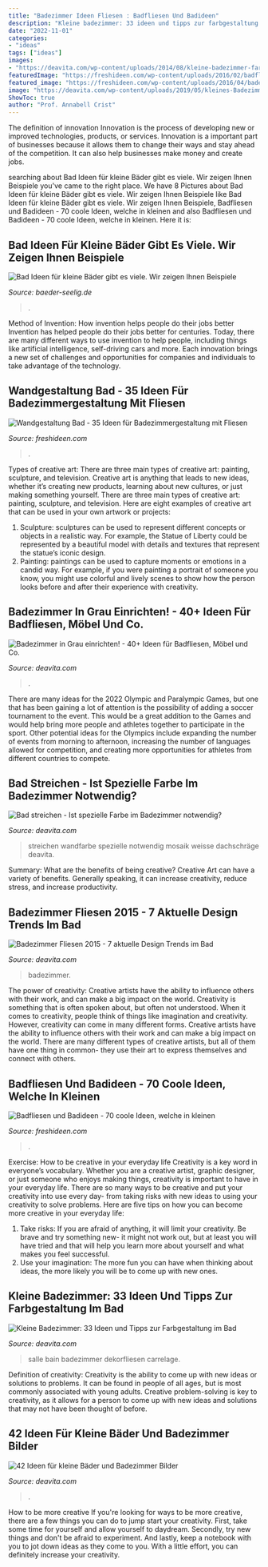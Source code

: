 ```yaml
---
title: "Badezimmer Ideen Fliesen : Badfliesen Und Badideen"
description: "Kleine badezimmer: 33 ideen und tipps zur farbgestaltung im bad"
date: "2022-11-01"
categories:
- "ideas"
tags: ["ideas"]
images:
- "https://deavita.com/wp-content/uploads/2014/08/kleine-badezimmer-farben-ideen-schwarz-weiss-dekorfliesen-blumenmuster-holz-schrank.jpg"
featuredImage: "https://freshideen.com/wp-content/uploads/2016/02/badfliesen-weiß-holzboden-badewanne-orchidee.jpg"
featured_image: "https://freshideen.com/wp-content/uploads/2016/04/badezimmerfliesen-weiße-metro-fliesen-pflanze.jpg"
image: "https://deavita.com/wp-content/uploads/2019/05/kleines-Badezimmer-in-Grau-Badewanne-Metrofliesen-Ideen-Trendfarben-2019.jpg"
ShowToc: true
author: "Prof. Annabell Crist"
---
```



The definition of innovation
Innovation is the process of developing new or improved technologies, products, or services. Innovation is a important part of businesses because it allows them to change their ways and stay ahead of the competition. It can also help businesses make money and create jobs.

	

		
searching about Bad Ideen für kleine Bäder gibt es viele. Wir zeigen Ihnen Beispiele you've came to the right place. We have 8 Pictures about Bad Ideen für kleine Bäder gibt es viele. Wir zeigen Ihnen Beispiele like Bad Ideen für kleine Bäder gibt es viele. Wir zeigen Ihnen Beispiele, Badfliesen und Badideen - 70 coole Ideen, welche in kleinen and also Badfliesen und Badideen - 70 coole Ideen, welche in kleinen. Here it is:
		
    
## Bad Ideen Für Kleine Bäder Gibt Es Viele. Wir Zeigen Ihnen Beispiele

<img loading=lazy src="https://www.baeder-seelig.de/wp-content/uploads/2020/10/kleine-baeder-3-Bad-Ideen-fuer-kleine-Baeder-Waschtisch-Badezimmermoebel-in-Holz-Optik-Dornbracht-Armatur.jpg" onerror="this.onerror=null;this.src='https://tse3.mm.bing.net/th?id=OIP.EF3cy_iEZagVKvqCh5WIsQHaJ4&amp;pid=15.1';" alt="Bad Ideen für kleine Bäder gibt es viele. Wir zeigen Ihnen Beispiele">

_Source: baeder-seelig.de_

>. 

	

Method of Invention: How invention helps people do their jobs better
Invention has helped people do their jobs better for centuries. Today, there are many different ways to use invention to help people, including things like artificial intelligence, self-driving cars and more. Each innovation brings a new set of challenges and opportunities for companies and individuals to take advantage of the technology.

    
## Wandgestaltung Bad - 35 Ideen Für Badezimmergestaltung Mit Fliesen

<img loading=lazy src="https://freshideen.com/wp-content/uploads/2016/04/badezimmerfliesen-weiße-metro-fliesen-pflanze.jpg" onerror="this.onerror=null;this.src='https://tse1.mm.bing.net/th?id=OIP.icJoCGVr7wlmiI8ItlyRUgHaLH&amp;pid=15.1';" alt="Wandgestaltung Bad - 35 Ideen für Badezimmergestaltung mit Fliesen">

_Source: freshideen.com_

>. 

	

Types of creative art: There are three main types of creative art: painting, sculpture, and television.
Creative art is anything that leads to new ideas, whether it’s creating new products, learning about new cultures, or just making something yourself. There are three main types of creative art: painting, sculpture, and television. Here are eight examples of creative art that can be used in your own artwork or projects: 
1. Sculpture: sculptures can be used to represent different concepts or objects in a realistic way. For example, the Statue of Liberty could be represented by a beautiful model with details and textures that represent the statue’s iconic design. 
2. Painting: paintings can be used to capture moments or emotions in a candid way. For example, if you were painting a portrait of someone you know, you might use colorful and lively scenes to show how the person looks before and after their experience with creativity. 

    
## Badezimmer In Grau Einrichten! - 40+ Ideen Für Badfliesen, Möbel Und Co.

<img loading=lazy src="https://deavita.com/wp-content/uploads/2019/05/kleines-Badezimmer-in-Grau-Badewanne-Metrofliesen-Ideen-Trendfarben-2019.jpg" onerror="this.onerror=null;this.src='https://tse3.mm.bing.net/th?id=OIP.NhVGtRmeWH4nk0U6UPRp_gHaKd&amp;pid=15.1';" alt="Badezimmer in Grau einrichten! - 40+ Ideen für Badfliesen, Möbel und Co.">

_Source: deavita.com_

>. 

	

There are many ideas for the 2022 Olympic and Paralympic Games, but one that has been gaining a lot of attention is the possibility of adding a soccer tournament to the event. This would be a great addition to the Games and would help bring more people and athletes together to participate in the sport. Other potential ideas for the Olympics include expanding the number of events from morning to afternoon, increasing the number of languages allowed for competition, and creating more opportunities for athletes from different countries to compete.

    
## Bad Streichen - Ist Spezielle Farbe Im Badezimmer Notwendig?

<img loading=lazy src="https://deavita.com/wp-content/uploads/2014/08/farbe-badezimmer-streichen-orange-weisse-fliesen-mosaik.jpg" onerror="this.onerror=null;this.src='https://tse3.mm.bing.net/th?id=OIP.__9iE4SkCRnnby3YjiEmTAHaK7&amp;pid=15.1';" alt="Bad streichen - Ist spezielle Farbe im Badezimmer notwendig?">

_Source: deavita.com_

>streichen wandfarbe spezielle notwendig mosaik weisse dachschräge deavita. 

	

Summary: What are the benefits of being creative?
Creative Art can have a variety of benefits. Generally speaking, it can increase creativity, reduce stress, and increase productivity.

    
## Badezimmer Fliesen 2015 - 7 Aktuelle Design Trends Im Bad

<img loading=lazy src="https://deavita.com/wp-content/uploads/2015/01/badezimmer-fliesen-2015-grautoene-grossformatig-mosaik-indirekte-beleuchtung.jpg" onerror="this.onerror=null;this.src='https://tse3.mm.bing.net/th?id=OIP.9w2qj_Zp1Jgyt8E_A3In9wHaLN&amp;pid=15.1';" alt="Badezimmer Fliesen 2015 - 7 aktuelle Design Trends im Bad">

_Source: deavita.com_

>badezimmer. 

	

The power of creativity: Creative artists have the ability to influence others with their work, and can make a big impact on the world.
Creativity is something that is often spoken about, but often not understood. When it comes to creativity, people think of things like imagination and creativity. However, creativity can come in many different forms. Creative artists have the ability to influence others with their work and can make a big impact on the world. There are many different types of creative artists, but all of them have one thing in common- they use their art to express themselves and connect with others.

    
## Badfliesen Und Badideen - 70 Coole Ideen, Welche In Kleinen

<img loading=lazy src="https://freshideen.com/wp-content/uploads/2016/02/badfliesen-weiß-holzboden-badewanne-orchidee.jpg" onerror="this.onerror=null;this.src='https://tse1.mm.bing.net/th?id=OIP.SFzS3xUpOOGX7IFFvs1w3wHaLH&amp;pid=15.1';" alt="Badfliesen und Badideen - 70 coole Ideen, welche in kleinen">

_Source: freshideen.com_

>. 

	

Exercise: How to be creative in your everyday life
Creativity is a key word in everyone’s vocabulary. Whether you are a creative artist, graphic designer, or just someone who enjoys making things, creativity is important to have in your everyday life. There are so many ways to be creative and put your creativity into use every day- from taking risks with new ideas to using your creativity to solve problems. Here are five tips on how you can become more creative in your everyday life: 
1. Take risks: If you are afraid of anything, it will limit your creativity. Be brave and try something new- it might not work out, but at least you will have tried and that will help you learn more about yourself and what makes you feel successful. 
2. Use your imagination: The more fun you can have when thinking about ideas, the more likely you will be to come up with new ones.

    
## Kleine Badezimmer: 33 Ideen Und Tipps Zur Farbgestaltung Im Bad

<img loading=lazy src="https://deavita.com/wp-content/uploads/2014/08/kleine-badezimmer-farben-ideen-schwarz-weiss-dekorfliesen-blumenmuster-holz-schrank.jpg" onerror="this.onerror=null;this.src='https://tse2.mm.bing.net/th?id=OIP.Uv7kAfgCxrzTt6_V32jEggHaK0&amp;pid=15.1';" alt="Kleine Badezimmer: 33 Ideen und Tipps zur Farbgestaltung im Bad">

_Source: deavita.com_

>salle bain badezimmer dekorfliesen carrelage. 

	

Definition of creativity:
Creativity is the ability to come up with new ideas or solutions to problems. It can be found in people of all ages, but is most commonly associated with young adults. Creative problem-solving is key to creativity, as it allows for a person to come up with new ideas and solutions that may not have been thought of before.

    
## 42 Ideen Für Kleine Bäder Und Badezimmer Bilder

<img loading=lazy src="https://deavita.com/wp-content/uploads/2014/09/ideen-fuer-kleine-baeder-hellblau-schwarz-fliesen-badewanne.jpg" onerror="this.onerror=null;this.src='https://tse3.mm.bing.net/th?id=OIP.YHGSA701d-VAPwWvv4tUigHaLH&amp;pid=15.1';" alt="42 Ideen für kleine Bäder und Badezimmer Bilder">

_Source: deavita.com_

>. 

	

How to be more creative
If you're looking for ways to be more creative, there are a few things you can do to jump start your creativity. First, take some time for yourself and allow yourself to daydream. Secondly, try new things and don't be afraid to experiment. And lastly, keep a notebook with you to jot down ideas as they come to you. With a little effort, you can definitely increase your creativity.

